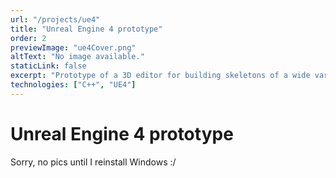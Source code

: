 ```yaml
---
url: "/projects/ue4"
title: "Unreal Engine 4 prototype"
order: 2
previewImage: "ue4Cover.png"
altText: "No image available."
staticLink: false
excerpt: "Prototype of a 3D editor for building skeletons of a wide variety of shapes, comprehensive of joints and bones. The creatures are later programmable writing the sequences of movements to perform."
technologies: ["C++", "UE4"]
---
```

# Unreal Engine 4 prototype

Sorry, no pics until I reinstall Windows :/
